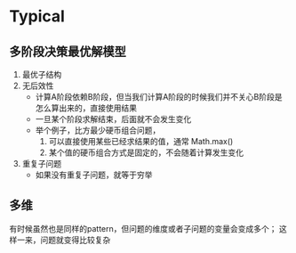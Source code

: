 # Typical

## 多阶段决策最优解模型
1. 最优子结构
2. 无后效性
    - 计算A阶段依赖B阶段，但当我们计算A阶段的时候我们并不关心B阶段是怎么算出来的，直接使用结果
    - 一旦某个阶段求解结束，后面就不会发生变化
    - 举个例子，比方最少硬币组合问题，
        1. 可以直接使用某些已经求结果的值，通常 Math.max()
        2. 某个值的硬币组合方式是固定的，不会随着计算发生变化
3. 重复子问题
    - 如果没有重复子问题，就等于穷举
    
## 多维

有时候虽然也是同样的pattern，但问题的维度或者子问题的变量会变成多个；
这样一来，问题就变得比较复杂